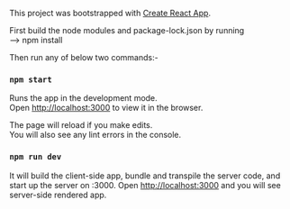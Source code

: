 This project was bootstrapped with [Create React App](https://github.com/facebook/create-react-app).

First build the node modules and package-lock.json by running<br />
--> npm install

Then run any of below two commands:-

### `npm start`

Runs the app in the development mode.<br />
Open [http://localhost:3000](http://localhost:3000) to view it in the browser.

The page will reload if you make edits.<br />
You will also see any lint errors in the console.

### `npm run dev`

It will build the client-side app, bundle and transpile the server code, and start up the server on :3000.
Open [http://localhost:3000](http://localhost:3000) and you will see server-side rendered app.
